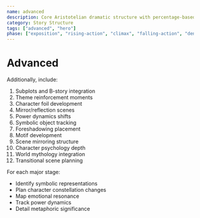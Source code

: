 ```yaml
---
name: advanced
description: Core Aristotelian dramatic structure with percentage-based story stages and character elements
category: Story Structure
tags: ["advanced", "hero"]
phase: ["exposition", "rising-action", "climax", "falling-action", "denouement"]
---
```


# Advanced

Additionally, include:

1. Subplots and B-story integration
2. Theme reinforcement moments
3. Character foil development
4. Mirror/reflection scenes
5. Power dynamics shifts
6. Symbolic object tracking
7. Foreshadowing placement
8. Motif development
9. Scene mirroring structure
10. Character psychology depth
11. World mythology integration
12. Transitional scene planning

For each major stage:

- Identify symbolic representations
- Plan character constellation changes
- Map emotional resonance
- Track power dynamics
- Detail metaphoric significance
